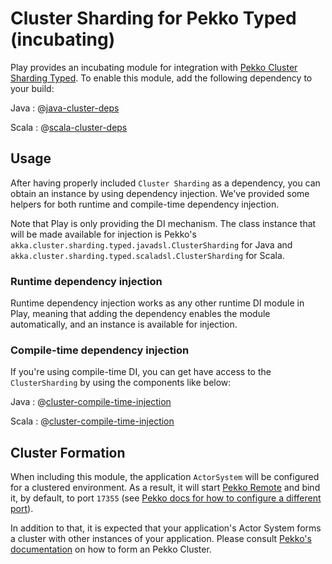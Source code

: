 <!--- Copyright (C) from 2022 The Play Framework Contributors <https://github.com/playframework>, 2011-2021 Lightbend Inc. <https://www.lightbend.com> -->

# Cluster Sharding for Pekko Typed (incubating)

Play provides an incubating module for integration with [Pekko Cluster Sharding Typed](https://doc.akka.io/docs/akka/2.6/typed/cluster-sharding.html). To enable this module, add the following dependency to your build:

Java
: @[java-cluster-deps](code/javaguide/javaguide.clusterdeps.sbt)

Scala
: @[scala-cluster-deps](code/scalaguide/scalaguide.clusterdeps.sbt)

## Usage

After having properly included `Cluster Sharding` as a dependency, you can obtain an instance by using dependency injection. We've provided some helpers for both runtime and compile-time dependency injection.

Note that Play is only providing the DI mechanism. The class instance that will be made available for injection is Pekko's `akka.cluster.sharding.typed.javadsl.ClusterSharding` for Java and `akka.cluster.sharding.typed.scaladsl.ClusterSharding` for Scala.

### Runtime dependency injection

Runtime dependency injection works as any other runtime DI module in Play, meaning that adding the dependency enables the module automatically, and an instance is available for injection.

### Compile-time dependency injection

If you're using compile-time DI, you can get have access to the `ClusterSharding` by using the components like below:

Java
: @[cluster-compile-time-injection](code/javaguide/akka/components/ComponentsWithClusterSharding.java)

Scala
: @[cluster-compile-time-injection](code/scalaguide/akka/components/ComponentsWithClusterSharding.scala)

## Cluster Formation

When including this module, the application `ActorSystem` will be configured for a clustered environment. As a result, it will start [Pekko Remote](https://doc.akka.io/docs/akka/2.6/remoting-artery.html) and bind it, by default, to port `17355` (see [Pekko docs for how to configure a different port](https://doc.akka.io/docs/akka/2.6/remoting-artery.html#configuration)).

In addition to that, it is expected that your application's Actor System forms a cluster with other instances of your application. Please consult [Pekko's documentation](https://doc.akka.io/docs/akka/2.6/typed/cluster.html) on how to form an Pekko Cluster.
